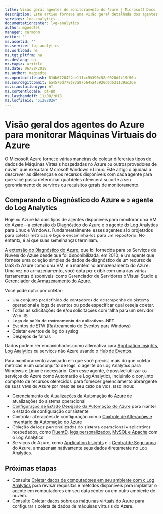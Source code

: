 ```yaml
---
title: Visão geral agentes de monitoramento do Azure | Microsoft Docs
description: Este artigo fornece uma visão geral detalhada dos agentes do Azure disponíveis que dão suporte ao monitoramento de VMs do Azure.
services: log-analytics
documentationcenter: log-analytics
author: mgoedtel
manager: carmonm
editor: ''
ms.assetid: ''
ms.service: log-analytics
ms.workload: na
ms.tgt_pltfrm: na
ms.devlang: na
ms.topic: article
ms.date: 06/28/2018
ms.author: magoedte
ms.openlocfilehash: 81db6720422de111cc5b390c58e9020d7c19f90a
ms.sourcegitcommit: ba4570d778187a975645a45920d1d631139ac36e
ms.translationtype: HT
ms.contentlocale: pt-BR
ms.lasthandoff: 11/08/2018
ms.locfileid: "51282026"
---
```

# <a name="overview-of-the-azure-agents-to-monitor-azure-virtual-machines"></a>Visão geral dos agentes do Azure para monitorar Máquinas Virtuais do Azure
O Microsoft Azure fornece várias maneiras de coletar diferentes tipos de dados de Máquinas Virtuais hospedadas no Azure ou outros provedores de nuvem que executam Microsoft Windows e Linux.  Este artigo o ajudará a descrever as diferenças e os recursos disponíveis com cada agente para que você possa determinar qual deles oferecerá suporte a seu gerenciamento de serviços ou requisitos gerais de monitoramento.  

## <a name="comparing-azure-diagnostic-and-log-analytics-agent"></a>Comparando o Diagnóstico do Azure e o agente do Log Analytics
Hoje no Azure há dois tipos de agentes disponíveis para monitorar uma VM do Azure – a extensão do Diagnóstico do Azure e o agente do Log Analytics para Linux e Windows.  Fundamentalmente, esses agentes são projetados para coletar métricas e logs e encaminhá-los para um repositório. No entanto, é aí que suas semelhanças terminam.  

A [extensão do Diagnóstico do Azure](../monitoring-and-diagnostics/azure-diagnostics.md), que foi fornecida para os Serviços de Nuvem do Azure desde que foi disponibilizada, em 2010, é um agente que fornece uma coleção simples de dados de diagnóstico de um recurso de IaaS do Azure como uma VM, e a mantém no armazenamento do Azure.  Uma vez no armazenamento, você opta por exibir com uma das várias ferramentas disponíveis, como [Gerenciador de Servidores o Visual Studio](/visualstudio/azure/vs-azure-tools-storage-resources-server-explorer-browse-manage) e [Gerenciador de Armazenamento do Azure](../vs-azure-tools-storage-manage-with-storage-explorer.md).

Você pode optar por coletar:

* Um conjunto predefinido de contadores de desempenho do sistema operacional e logs de eventos ou pode especificar qual deseja coletar. 
* Todas as solicitações de e/ou solicitações com falha para um servidor Web IIS
* Logs de saída de rastreamento de aplicativos .NET
* Eventos de ETW (Rastreamento de Eventos para Windows) 
* Coletar eventos de log do syslog  
* Despejos de falhas 

Dados podem ser encaminhados como alternativa para [Application Insights](../application-insights/app-insights-cloudservices.md), [Log Analytics](../log-analytics/log-analytics-queries.md) ou serviços não Azure usando o [Hub de Eventos](../event-hubs/event-hubs-about.md). 

Para monitoramento avançado em que você precisa mais do que coletar métricas e um subconjunto de logs, o agente do Log Analytics para Windows e Linux é necessário.  Com esse agente, é possível utilizar os serviços do Azure como Automação e Log Analytics, incluindo o conjunto completo de recursos oferecidos, para fornecer gerenciamento abrangente de suas VMs do Azure por meio de seu ciclo de vida. Isso inclui:

* [Gerenciamento de Atualizações da Automação do Azure](../automation/automation-update-management.md) de atualizações do sistema operacional
* [Configuração de Estado Desejado da Automação do Azure](../automation/automation-dsc-overview.md) para manter o estado de configuração consistente
* Controlar alterações de configuração com o [Controle de Alterações e Inventário da Automação do Azure](../automation/automation-change-tracking.md)
* Coleção de logs personalizados do sistema operacional e aplicativos hospedados, como [FluentD](../log-analytics/log-analytics-data-sources-json.md), [logs personalizados](../log-analytics/log-analytics-data-sources-custom-logs.md), [MySQL e Apache](../log-analytics/log-analytics-data-sources-linux-applications.md) com o Log Analytics
* Serviços do Azure, como [Application Insights](https://docs.microsoft.com/azure/application-insights/) e a [Central de Segurança do Azure](https://docs.microsoft.com/azure/security-center/), armazenam nativamente seus dados diretamente no Log Analytics.  

## <a name="next-steps"></a>Próximas etapas

- Consulte [Coletar dados de computadores em seu ambiente com o Log Analytics](../log-analytics/log-analytics-concept-hybrid.md) para revisar requisitos e métodos disponíveis para implantar o agente em computadores em seu data center ou em outro ambiente de nuvem.
- Consulte [Coletar dados sobre as máquinas virtuais do Azure](../log-analytics/log-analytics-quick-collect-azurevm.md) para configurar a coleta de dados de máquinas virtuais do Azure. 
